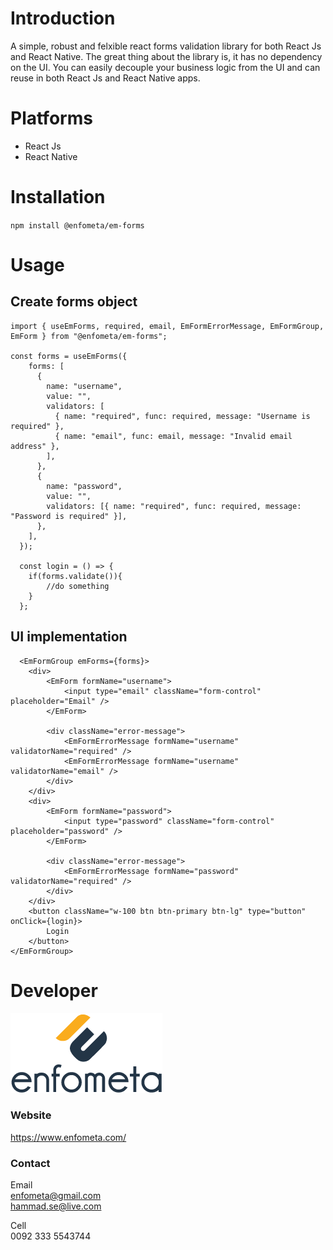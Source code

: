 # Introduction

A simple, robust and felxible react forms validation library for both React Js and React Native. The great thing about the library is, it has no dependency on the UI. You can easily decouple your business logic from the UI and can reuse in both React Js and React Native apps.

# Platforms

- React Js
- React Native

# Installation

`npm install @enfometa/em-forms`

# Usage

## Create forms object

```
import { useEmForms, required, email, EmFormErrorMessage, EmFormGroup, EmForm } from "@enfometa/em-forms";

const forms = useEmForms({
    forms: [
      {
        name: "username",
        value: "",
        validators: [
          { name: "required", func: required, message: "Username is required" },
          { name: "email", func: email, message: "Invalid email address" },
        ],
      },
      {
        name: "password",
        value: "",
        validators: [{ name: "required", func: required, message: "Password is required" }],
      },
    ],
  });

  const login = () => {
    if(forms.validate()){
        //do something
    }
  };

```

## UI implementation

```
  <EmFormGroup emForms={forms}>
    <div>
        <EmForm formName="username">
            <input type="email" className="form-control" placeholder="Email" />
        </EmForm>

        <div className="error-message">
            <EmFormErrorMessage formName="username" validatorName="required" />
            <EmFormErrorMessage formName="username" validatorName="email" />
        </div>
    </div>
    <div>
        <EmForm formName="password">
            <input type="password" className="form-control" placeholder="password" />
        </EmForm>

        <div className="error-message">
            <EmFormErrorMessage formName="password" validatorName="required" />
        </div>
    </div>
    <button className="w-100 btn btn-primary btn-lg" type="button" onClick={login}>
        Login
    </button>
</EmFormGroup>
```

# Developer

![Alt](/images/enfometa-logo.png "enfometa logo")

### Website

https://www.enfometa.com/

### Contact

Email  
enfometa@gmail.com  
hammad.se@live.com

Cell  
0092 333 5543744

